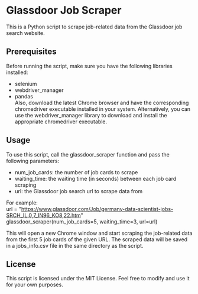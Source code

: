# Glassdoor Job Scraper

This is a Python script to scrape job-related data from the Glassdoor job search website.

## Prerequisites <br/>
Before running the script, make sure you have the following libraries installed: <br/>
* selenium
* webdriver_manager
* pandas <br/>
Also, download the latest Chrome browser and have the corresponding chromedriver executable installed in your system. Alternatively, you can use the webdriver_manager library to download and install the appropriate chromedriver executable.

## Usage <br/>
To use this script, call the glassdoor_scraper function and pass the following parameters: <br/>
* num_job_cards: the number of job cards to scrape
* waiting_time: the waiting time (in seconds) between each job card scraping
* url: the Glassdoor job search url to scrape data from

For example: <br/>
url = "https://www.glassdoor.com/Job/germany-data-scientist-jobs-SRCH_IL.0,7_IN96_KO8,22.htm" <br/>
glassdoor_scraper(num_job_cards=5, waiting_time=3, url=url)

This will open a new Chrome window and start scraping the job-related data from the first 5 job cards of the given URL. The scraped data will be saved in a jobs_info.csv file in the same directory as the script.

## License <br/>
This script is licensed under the MIT License. Feel free to modify and use it for your own purposes.
